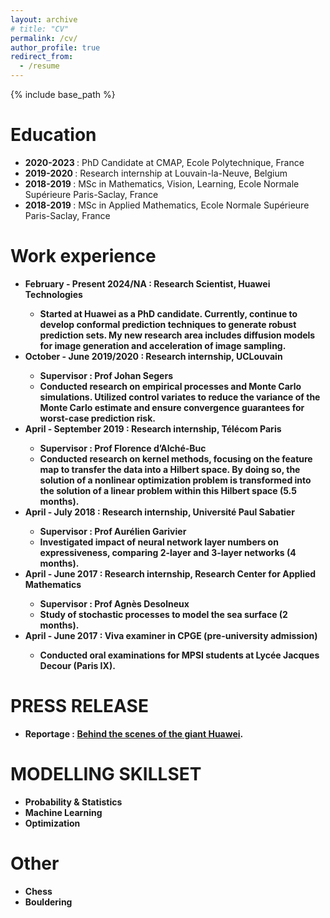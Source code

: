 ```yaml
---
layout: archive
# title: "CV"
permalink: /cv/
author_profile: true
redirect_from:
  - /resume
---
```


{% include base_path %}

Education
======
* <b> 2020-2023 </b>: PhD Candidate at CMAP, Ecole Polytechnique, France
* <b> 2019-2020 </b>: Research internship at Louvain-la-Neuve, Belgium
* <b> 2018-2019 </b>: MSc in Mathematics, Vision, Learning, Ecole Normale Supérieure Paris-Saclay, France
* <b> 2018-2019 </b>: MSc in Applied Mathematics, Ecole Normale Supérieure Paris-Saclay, France

Work experience
======
* <b> February - Present 2024/NA <b>: Research Scientist, Huawei Technologies
  * Started at Huawei as a PhD candidate. Currently, continue to develop conformal prediction techniques to generate robust prediction sets. My new research area includes diffusion models for image generation and acceleration of image sampling.
* <b> October - June 2019/2020 <b>: Research internship, UCLouvain
  * Supervisor : Prof Johan Segers
  * Conducted research on empirical processes and Monte Carlo simulations. Utilized control variates to reduce the variance of the Monte Carlo estimate and ensure convergence guarantees for worst-case prediction risk.
* <b> April - September 2019 <b>: Research internship, Télécom Paris
  * Supervisor : Prof Florence d’Alché-Buc
  * Conducted research on kernel methods, focusing on the feature map to transfer the data into a Hilbert space. By doing so, the solution of a nonlinear optimization problem is transformed into the solution of a linear problem within this Hilbert space (5.5 months).
* <b> April - July 2018 <b>: Research internship, Université Paul Sabatier
  * Supervisor : Prof Aurélien Garivier
  * Investigated impact of neural network layer numbers on expressiveness, comparing 2-layer and 3-layer networks (4 months).
* <b> April - June 2017 <b>: Research internship, Research Center for Applied Mathematics
  * Supervisor : Prof Agnès Desolneux
  * Study of stochastic processes to model the sea surface (2 months).
* <b> April - June 2017 <b>: Viva examiner in CPGE (pre-university admission)
  * Conducted oral examinations for MPSI students at Lycée Jacques Decour (Paris IX).

PRESS RELEASE
======
* Reportage : [Behind the scenes of the giant Huawei](https://www.prismashop.fr/vn/les-archives-de-management/VNMAN298.html).

MODELLING SKILLSET
======
* Probability & Statistics
* Machine Learning
* Optimization
  
Other
======
* Chess
* Bouldering
